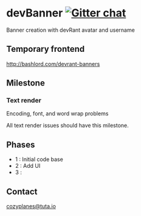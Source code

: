 
# devBanner [![Gitter chat](https://badges.gitter.im/gitterHQ/services.png)](https://gitter.im/devBanner/Lobby)
Banner creation with devRant avatar and username

## Temporary frontend
http://bashlord.com/devrant-banners

## Milestone
### Text render
Encoding, font, and word wrap problems

All text render issues should have this milestone.

## Phases

- 1 : Initial code base
- 2 : Add UI
- 3 : 

## Contact
<cozyplanes@tuta.io>
